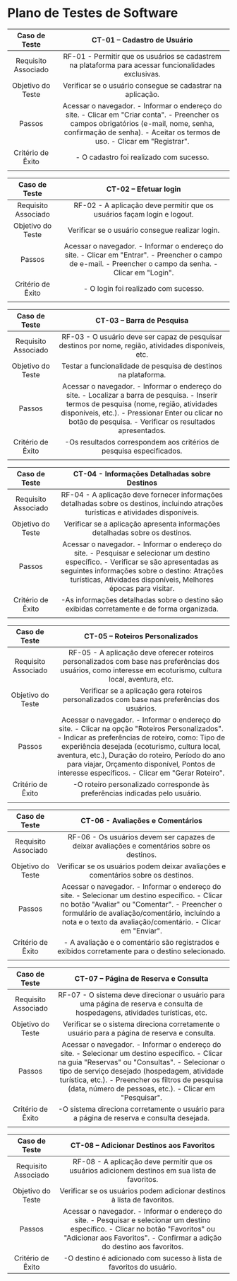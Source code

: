 # Plano de Testes de Software

| **Caso de Teste** 	| **CT-01 – Cadastro de Usuário** |
|:---:	|:---:	|
| Requisito Associado 	| RF-01 - Permitir que os usuários se cadastrem na plataforma para acessar funcionalidades exclusivas. |
| Objetivo do Teste 	| Verificar se o usuário consegue se cadastrar na aplicação. |
| Passos 	| Acessar o navegador. - Informar o endereço do site. - Clicar em "Criar conta". - Preencher os campos obrigatórios (e-mail, nome, senha, confirmação de senha). - Aceitar os termos de uso. - Clicar em "Registrar". |
| Critério de Êxito | - O cadastro foi realizado com sucesso. |
|  	|  	|

| **Caso de Teste** 	| **CT-02 – Efetuar login**	|
|:---:	|:---:	|
| Requisito Associado | RF-02 - A aplicação deve permitir que os usuários façam login e logout. |
| Objetivo do Teste 	| Verificar se o usuário consegue realizar login. |
| Passos 	| Acessar o navegador. - Informar o endereço do site. - Clicar em "Entrar". - Preencher o campo de e-mail. - Preencher o campo da senha. - Clicar em "Login". |
| Critério de Êxito | - O login foi realizado com sucesso. |
|  	|  	|

| **Caso de Teste** 	| **CT-03 – Barra de Pesquisa** 	|
|:---:	|:---:	|
| Requisito Associado | RF-03 -  O usuário deve ser capaz de pesquisar destinos por nome, região, atividades disponíveis, etc. |
| Objetivo do Teste | Testar a funcionalidade de pesquisa de destinos na plataforma. |
| Passos | Acessar o navegador. - Informar o endereço do site. - Localizar a barra de pesquisa. - Inserir termos de pesquisa (nome, região, atividades disponíveis, etc.). - Pressionar Enter ou clicar no botão de pesquisa. - Verificar os resultados apresentados. |
| Critério de Êxito | -Os resultados correspondem aos critérios de pesquisa especificados. |
|  	|  	|

| **Caso de Teste** 	| **CT-04 - Informações Detalhadas sobre Destinos** 	|
|:---:	|:---:	|
| Requisito Associado | RF-04 - A aplicação deve fornecer informações detalhadas sobre os destinos, incluindo atrações turísticas e atividades disponíveis. |
| Objetivo do Teste | Verificar se a aplicação apresenta informações detalhadas sobre os destinos. |
| Passos | Acessar o navegador. - Informar o endereço do site. - Pesquisar e selecionar um destino específico. - Verificar se são apresentadas as seguintes informações sobre o destino: Atrações turísticas, Atividades disponíveis, Melhores épocas para visitar. |
| Critério de Êxito | -As informações detalhadas sobre o destino são exibidas corretamente e de forma organizada. |
|  	|  	|

| **Caso de Teste** 	| **CT-05 – Roteiros Personalizados** 	|
|:---:	|:---:	|
| Requisito Associado | RF-05 - A aplicação deve oferecer roteiros personalizados com base nas preferências dos usuários, como interesse em ecoturismo, cultura local, aventura, etc. |
| Objetivo do Teste | Verificar se a aplicação gera roteiros personalizados com base nas preferências dos usuários. |
| Passos | Acessar o navegador. - Informar o endereço do site. - Clicar na opção "Roteiros Personalizados". - Indicar as preferências de roteiro, como: Tipo de experiência desejada (ecoturismo, cultura local, aventura, etc.), Duração do roteiro, Período do ano para viajar, Orçamento disponível, Pontos de interesse específicos. - Clicar em "Gerar Roteiro". |
| Critério de Êxito | -O roteiro personalizado corresponde às preferências indicadas pelo usuário. |
|  	|  	|

| **Caso de Teste** 	| **CT-06 - Avaliações e Comentários** 	|
|:---:	|:---:	|
| Requisito Associado | RF-06 - Os usuários devem ser capazes de deixar avaliações e comentários sobre os destinos. |
| Objetivo do Teste | Verificar se os usuários podem deixar avaliações e comentários sobre os destinos. |
| Passos | Acessar o navegador. - Informar o endereço do site. - Selecionar um destino específico. - Clicar no botão "Avaliar" ou "Comentar". - Preencher o formulário de avaliação/comentário, incluindo a nota e o texto da avaliação/comentário. - Clicar em "Enviar". |
| Critério de Êxito | - A avaliação e o comentário são registrados e exibidos corretamente para o destino selecionado. |
|  	|  	|

| **Caso de Teste** 	| **CT-07 – Página de Reserva e Consulta** 	|
|:---:	|:---:	|
| Requisito Associado | RF-07 - O sistema deve direcionar o usuário para uma página de reserva e consulta de hospedagens, atividades turísticas, etc. |
| Objetivo do Teste | Verificar se o sistema direciona corretamente o usuário para a página de reserva e consulta. |
| Passos | Acessar o navegador. - Informar o endereço do site. - Selecionar um destino específico. - Clicar na guia "Reservas" ou "Consultas". - Selecionar o tipo de serviço desejado (hospedagem, atividade turística, etc.). - Preencher os filtros de pesquisa (data, número de pessoas, etc.). - Clicar em "Pesquisar". |
| Critério de Êxito | -O sistema direciona corretamente o usuário para a página de reserva e consulta desejada. |
|  	|  	|

| **Caso de Teste** 	| **CT-08 – Adicionar Destinos aos Favoritos** 	|
|:---:	|:---:	|
| Requisito Associado | RF-08 - A aplicação deve permitir que os usuários adicionem destinos em sua lista de favoritos. |
| Objetivo do Teste | Verificar se os usuários podem adicionar destinos à lista de favoritos. |
| Passos | Acessar o navegador. - Informar o endereço do site. - Pesquisar e selecionar um destino específico. - Clicar no botão "Favoritos" ou "Adicionar aos Favoritos". - Confirmar a adição do destino aos favoritos. |
| Critério de Êxito | -O destino é adicionado com sucesso à lista de favoritos do usuário. |
